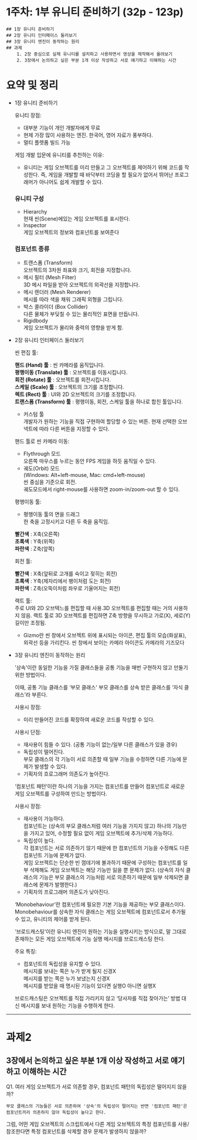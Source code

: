 # 1주차: 1부 유니티 준비하기 (32p - 123p)
    ## 1장 유니티 준비하기
    ## 2장 유니티 인터페이스 둘러보기
    ## 3장 유니티 엔진이 동작하는 원리
    ## 과제
        1. 2장 중심으로 실제 유니티를 설치하고 사용하면서 영상을 제작해서 올려보기
        2. 3장에서 논의하고 싶은 부분 1개 이상 작성하고 서로 얘기하고 이해하는 시간


# 요약 및 정리
- 1장 유니티 준비하기
	
	유니티 장점:
	- 대부분 기능이 개인 개발자에게 무료
	- 현제 가장 많이 사용하는 엔진. 한국어, 영어 자료가 풍부하다.
	- 멀티 플렛폼 빌드 가능

	게임 개발 입문에 유니티를 추천하는 이유:
	- 유니티는 게임 오브젝트를 미리 만들고 그 오브젝트를 제어하기 위해 코드를 작성한다. 즉, 게임을 개발할 때 바닥부터 코딩을 할 필요가 없어서 뛰어난 프로그래머가 아니어도 쉽게 개발할 수 있다.

	### 유니티 구성
	- Hierarchy\
		현재 씬(Scene)에있는 게임 오브젝트를 표시한다.
	- Inspector\
		게임 오브젝트의 정보와 컴포넌트를 보여준다

	### 컴포넌트 종류
	- 트랜스폼 (Transform)\
		오브젝트의 3차원 좌표와 크기, 회전을 지정합니다.
	- 메시 필터 (Mesh Filter)\
    	3D 메시 파일을 받아 오브젝트의 외곽선을 지정합니다.
	- 메시 렌더러 (Mesh Renderer)\
    	메시를 따라 색을 채워 그래픽 외형을 그립니다.
	- 박스 콜라이더 (Box Collider)\
    	다른 물체가 부딪칠 수 있는 물리적인 표면을 만듭니다.
	- Rigidbody\
    	게임 오브젝트가 물리와 중력의 영향을 받게 함.

- 2장 유니티 인터페이스 둘러보기

	씬 편집 툴:

	**핸드 (Hand) 툴** : 씬 카메라를 움직입니다.\
	**평행이동 (Translate) 툴** : 오브젝트를 이동시킵니다.\
	**회전 (Rotate) 툴** : 오브젝트를 회전시킵니다.\
	**스케일 (Scale) 툴** : 오브젝트의 크기를 조정합니다.\
	**렉트 (Rect) 툴** : UI와 2D 오브젝트의 크기를 조정합니다.\
	**트랜스폼 (Transform) 툴** : 평행이동, 회전, 스케일 툴을 하나로 합친 툴입니다.

	- 커스텀 툴\
		개발자가 원하는 기능을 직접 구현하여 할당할 수 있는 버튼. 현재 선택한 오브넥트에 따라 다른 버튼을 지정할 수 있다.


	핸드 툴로 씬 카메라 이동:
	- Flythrough 모드\
		오른쪽 마우스를 누르는 동안 FPS 게임을 하듯 움직일 수 있다.
	- 궤도(Orbit) 모드\
    	(Windows: Alt+left-mouse, Mac: cmd+left-mouse)\
		씬 중심을 기준으로 회전.\
		궤도모드에서 right-mouse를 사용하면 zoom-in/zoom-out 할 수 있다.


	평행이동 툴:
	- 평행이동 툴의 면을 드래그\
		한 축을 고정시키고 다른 두 축을 움직임.

	**빨간색** : X축(오른쪽)\
	**초록색** : Y축(위쪽)\
	**파란색** : Z축(앞쪽)

	회전 툴:

	**빨간색** : X축(앞뒤로 고개를 숙이고 젖히는 회전)\
	**초록색** : Y축(제자리에서 팽이처럼 도는 회전)\
	**파란색** : Z축(오뚝이처럼 좌우로 기울어지는 회전)

	랙트 툴:\
		주로 UI와 2D 오브텍느를 편집할 때 사용.3D 오브젝트를 편집할 때는 거의 사용하지 않음. 랙트 툴로 3D 오브젝트를 편집하면 Z축 방향을 무시하고 가로(X), 세로(Y) 길이만 조정됨.

	- Gizmo란 씬 창에서 오브젝트 위에 표시되는 아이콘, 편집 툴의 모습(화살표), 외곽선 등을 가리킨다. 씬 창에서 보이는 카메라 아이콘도 카메라의 기즈모다

- 3장 유니티 엔진이 동작하는 원리

	’상속'이란 동일한 기능을 가질 클래스들을 공통 기능을 매번 구현하지 않고 만둘기 위한 방법이다.

	이때, 공통 기능 클래스를 ‘부모 클래스' 부모 클래스를 상속 받은 클래스를 ‘자식 클래스’라 부른다.

	사용시 장점:
	- 미리 만들어진 코드를 확장하여 새로운 코드를 작성할 수 있다.

	사용시 단점:
	- 재사용이 힘들 수 있다. (공통 기능이 없는/일부 다른 클래스가 있을 경우)
	- 독립성이 떨어진다.\
		부모 클래스의 각 기능이 서로 의존할 때 일부 기능을 수정하면 다른 기능에 문제가 발생할 수 있다.
	- 기획자의 흐로그래머 의존도가 높아진다.

	‘컴포넌트 패턴’이란 하나의 기능을 가지는 컴포넌트를 만들어 컴포넌트로 새로운 게임 오브젝트를 구성하여 만드는 방법이다.

	사용시 장점:
	- 재사용이 가능하다.\
		컴포넌트는 (상속의 부모 클래스처럼 여러 기능을 가지지 않고) 하나의 기능만을 가지고 있어, 수정할 필요 없이 게임 오브젝트에 추가/삭제 가능하다.
	- 독립성이 높다.\
		각 컴포넌트는 서로 의존하기 않기 때문에 한 컴포넌트의 기능을 수정해도 다른 컴포넌트 기능에 문제가 앖다.\
		게임 오브젝트는 단순한 빈 껌데기에 불과하기 때문에 구성하는 컴포넌트를 일부 삭제해도 게임 오브젝트는 해당 기능만 잃을 뿐 문제가 없다. (상속의 자식 클래스의 기능은 부모 클래스의 기능처럼 서로 의존하기 때문에 일부 삭제되면 클래스에 문제가 발행한다.)
	- 기획자의 프로그래머 의존도가 낮아진다.

	‘Monobehaviour’란 컴포넌트에 필요한 기본 기능을 제공하는 부모 클래스이다. Monobehaviour를 상속한 자식 클래스는 게임 오브젝트에 컴포넌트로서 추가될 수 있고, 유니티의 제어를 받게 된다.

	‘브로드캐스팅’이란 유니티 엔진이 원하는 기능을 실행시키는 방식으로, 말 그대로 존재하는 모든 게임 오브젝트에 기능 실행 메시지를 브로드캐스팅 한다.

	주요 특징:
	- 컴포넌트의 독립성을 유지할 수 있다.\
    	메시지를 보내는 쪽은 누가 받게 될지 신경X\
    	메시지를 받는 쪽은 누가 보냈는지 신경X\
    	메시지를 받았을 때 명시된 기능이 있다면 실행O 아니면 실행X
    
    브로드캐스팅은 오브젝트를 직접 가리키지 않고 ‘당사자를 직접 찾아가는’ 방법 대신 메시지를 보내 원하는 기능을 수행하게 한다.


---
# 과제2
## 3장에서 논의하고 싶은 부분 1개 이상 작성하고 서로 얘기하고 이해하는 시간

Q1. 여러 게임 오브젝트가 서로 의존할 경우, 컴포넌트 패턴의 독립성은 떨어지지 않을까?

	부모 클래스의 기능들은 서로 의존하여 '상속'의 독립성이 떨어지는 반면 '컴포넌트 패턴'은 컴포넌트끼리 의존하지 않아 독립성이 높다고 한다.
그럼, 어떤 게임 오브젝트의 스크립트에서 다른 게임 오브젝트의 특정 컴포넌트를 사용/참조한다면 특정 컴포넌트를 삭제할 경우 문제가 발생하지 않을까?
